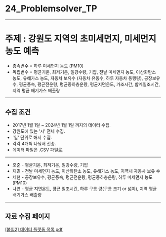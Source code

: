 # 24_Problemsolver_TP
-----
# 주제 : 강원도 지역의 초미세먼지, 미세먼지 농도 예측
- 종속변수 = 하루 미세먼지 농도 (PM10)
- 독립변수 = 평균기온, 최저기온, 일강수량, 기압, 전날 미세먼지 농도, 이산화탄소 농도, 유해가스 농도, 자동차 보유수 (자동차 유동수, 하루 자동차 통행량), 공장보유수, 평균풍속, 평균전운량, 평균중하층운량, 평균지면온도, 가조시간, 합계일조시간, 지역 평균 배기가스 배출량

-----
## 수집 조건
- 2017년 1월 1일 ~ 2024년 1월 1일 까지의 데이터 수집.
- 강원도에 있는 '시' 전체 수집.
- '일' 단위로 해서 수집.
- 각각 4개씩 나눠서 전송.
- 데이터 파일은 .CSV 파일로.
--------
- 호준 - 평균기온, 최저기온, 일강수량, 기압
- 재민 - 전날 미세먼지 농도, 이산화탄소 농도, 유해가스 농도, 지역내 자동차 보유 수
- 세현 - 공장보유수, 평균풍속, 평균전운량, 평균중하층운량, 하루 미세먼지 농도 (PM10)
- 나연 - 평균 지면온도, 평균 일조시간, 하루 구름 량(구름 크기 or 넓이), 지역 평균 배기가스 배출량

-------
## 자료 수집 페이지
[[붙임2] 데이터 플랫폼 목록.pdf](https://github.com/user-attachments/files/17659276/2.pdf)
